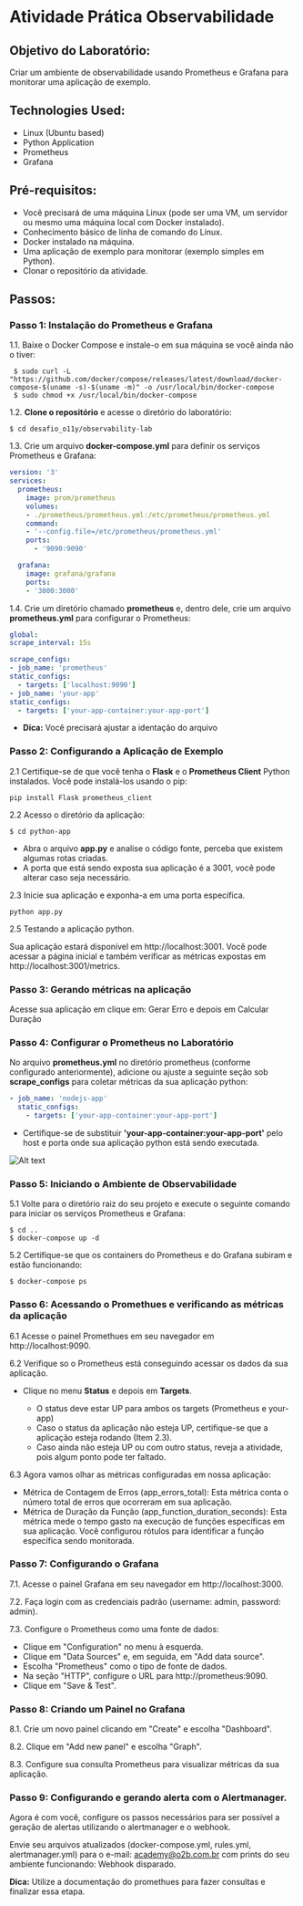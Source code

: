 # Atividade Prática Observabilidade

## Objetivo do Laboratório:

Criar um ambiente de observabilidade usando Prometheus e Grafana para monitorar uma aplicação de exemplo.

## Technologies Used:

* Linux (Ubuntu based)
* Python Application
* Prometheus
* Grafana

## Pré-requisitos:

* Você precisará de uma máquina Linux (pode ser uma VM, um servidor ou mesmo uma máquina local com Docker instalado).
* Conhecimento básico de linha de comando do Linux.
* Docker instalado na máquina.
* Uma aplicação de exemplo para monitorar (exemplo simples em Python).
* Clonar o repositório da atividade.

## Passos:

### Passo 1: Instalação do Prometheus e Grafana

1.1. Baixe o Docker Compose e instale-o em sua máquina se você ainda não o tiver:

  
   ```console
    $ sudo curl -L "https://github.com/docker/compose/releases/latest/download/docker-compose-$(uname -s)-$(uname -m)" -o /usr/local/bin/docker-compose
    $ sudo chmod +x /usr/local/bin/docker-compose
   ```
  
    
1.2. **Clone o repositório** e acesse o diretório do laboratório:

    $ cd desafio_o11y/observability-lab

1.3. Crie um arquivo **docker-compose.yml** para definir os serviços Prometheus e Grafana:


```yaml
version: '3'
services:
  prometheus:
    image: prom/prometheus
    volumes:
    - ./prometheus/prometheus.yml:/etc/prometheus/prometheus.yml
    command:
    - '--config.file=/etc/prometheus/prometheus.yml'
    ports:
      - '9090:9090'

  grafana:
    image: grafana/grafana
    ports:
    - '3000:3000'
```

1.4. Crie um diretório chamado **prometheus** e, dentro dele, crie um arquivo **prometheus.yml** para configurar o Prometheus:

  ```yaml
global:
  scrape_interval: 15s

scrape_configs:
- job_name: 'prometheus'
  static_configs:
    - targets: ['localhost:9090']
- job_name: 'your-app'
  static_configs:
    - targets: ['your-app-container:your-app-port']
  ```

* **Dica:** Você precisará ajustar a identação do arquivo

### Passo 2: Configurando a Aplicação de Exemplo

2.1 Certifique-se de que você tenha o **Flask** e o **Prometheus Client** Python instalados. Você pode instalá-los usando o pip:

    pip install Flask prometheus_client

2.2 Acesso o diretório da aplicação:

    $ cd python-app

* Abra o arquivo **app.py** e analise o código fonte, perceba que existem algumas rotas criadas.
* A porta que está sendo exposta sua aplicação é a 3001, você pode alterar caso seja necessário.


2.3 Inicie sua aplicação e exponha-a em uma porta específica.

```console
python app.py
```

2.5 Testando a aplicação python.

Sua aplicação estará disponível em http://localhost:3001. Você pode acessar a página inicial e também verificar as métricas expostas em http://localhost:3001/metrics.

### Passo 3: Gerando métricas na aplicação

Acesse sua aplicação em clique em: Gerar Erro e depois em Calcular Duração

### Passo 4: Configurar o Prometheus no Laboratório 

No arquivo **prometheus.yml** no diretório prometheus (conforme configurado anteriormente), adicione ou ajuste a seguinte seção sob **scrape_configs** para coletar métricas da sua aplicação python:


```yaml
- job_name: 'nodejs-app'
  static_configs:
    - targets: ['your-app-container:your-app-port']
```

* Certifique-se de substituir **'your-app-container:your-app-port'** pelo host e porta onde sua aplicação python está sendo executada.

![Alt text](image.png)

### Passo 5: Iniciando o Ambiente de Observabilidade

5.1 Volte para o diretório raiz do seu projeto e execute o seguinte comando para iniciar os serviços Prometheus e Grafana:

```console
$ cd ..
$ docker-compose up -d
```

5.2 Certifique-se que os containers do Prometheus e do Grafana subiram e estão funcionando:

```console
$ docker-compose ps
```

### Passo 6: Acessando o Promethues e verificando as métricas da aplicação

6.1 Acesse o painel Promethues em seu navegador em http://localhost:9090.

6.2 Verifique so o Prometheus está conseguindo acessar os dados da sua aplicação. 

* Clique no menu **Status** e depois em **Targets**.

  * O status deve estar UP para ambos os targets (Prometheus e your-app)
  * Caso o status da aplicação não esteja UP, certifique-se que a aplicação esteja rodando (Item 2.3).
  * Caso ainda não esteja UP ou com outro status, reveja a atividade, pois algum ponto pode ter faltado.

6.3 Agora vamos olhar as métricas configuradas em nossa aplicação:

* Métrica de Contagem de Erros (app_errors_total): Esta métrica conta o número total de erros que ocorreram em sua aplicação.
* Métrica de Duração da Função (app_function_duration_seconds): Esta métrica mede o tempo gasto na execução de funções específicas em sua aplicação. Você configurou rótulos para identificar a função específica sendo monitorada.

### Passo 7: Configurando o Grafana

7.1. Acesse o painel Grafana em seu navegador em http://localhost:3000.

7.2. Faça login com as credenciais padrão (username: admin, password: admin).

7.3. Configure o Prometheus como uma fonte de dados:

* Clique em "Configuration" no menu à esquerda.
* Clique em "Data Sources" e, em seguida, em "Add data source".
* Escolha "Prometheus" como o tipo de fonte de dados.
* Na seção "HTTP", configure o URL para http://prometheus:9090.
* Clique em "Save & Test".

### Passo 8: Criando um Painel no Grafana

8.1. Crie um novo painel clicando em "Create" e escolha "Dashboard".

8.2. Clique em "Add new panel" e escolha "Graph".

8.3. Configure sua consulta Prometheus para visualizar métricas da sua aplicação.

### Passo 9: Configurando e gerando alerta com o Alertmanager.

Agora é com você, configure os passos necessários para ser possível a geração de alertas utilizando o alertmanager e o webhook.


Envie seu arquivos atualizados (docker-compose.yml, rules.yml, alertmanager.yml) para o e-mail: academy@o2b.com.br com prints do seu ambiente funcionando: Webhook disparado.

**Dica:** Utilize a documentação do promethues para fazer consultas e finalizar essa etapa.